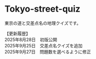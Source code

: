 # Tokyo-street-quiz
東京の道と交差点名の地理クイズです。


【更新履歴】<br>
2025年8月28日　初版公開<br>
2025年9月25日　交差点名クイズを追加<br>
2025年9月27日　問題数を選べるように修正
